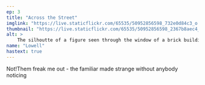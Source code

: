 ```yaml
---
ep: 3
title: "Across the Street"
imglink: "https://live.staticflickr.com/65535/50952856598_732e0d84c3_o.jpg"
thumbnail: "https://live.staticflickr.com/65535/50952856598_2367b8aec4_q.jpg"
alt: >
    The silhoutte of a figure seen through the window of a brick building, surrounded by the words &quot;Keep watching&quot; written at random angles.
name: "Lowell"
hastext: true
---
```

Not!Them freak me out - the familiar made strange without anybody noticing